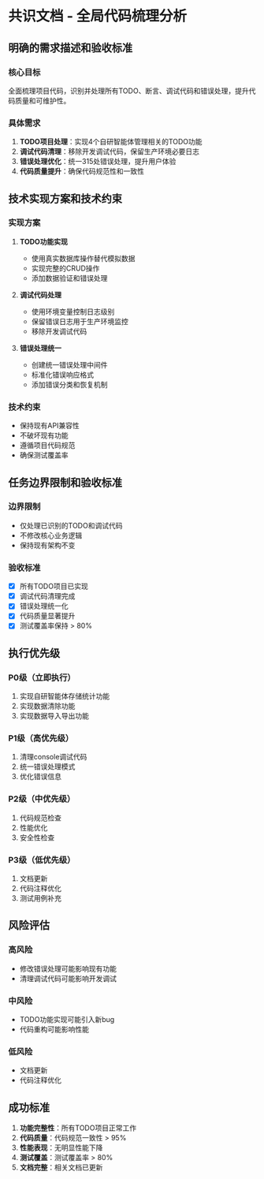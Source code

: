 # 共识文档 - 全局代码梳理分析

## 明确的需求描述和验收标准

### 核心目标
全面梳理项目代码，识别并处理所有TODO、断言、调试代码和错误处理，提升代码质量和可维护性。

### 具体需求
1. **TODO项目处理**：实现4个自研智能体管理相关的TODO功能
2. **调试代码清理**：移除开发调试代码，保留生产环境必要日志
3. **错误处理优化**：统一315处错误处理，提升用户体验
4. **代码质量提升**：确保代码规范性和一致性

## 技术实现方案和技术约束

### 实现方案
1. **TODO功能实现**
   - 使用真实数据库操作替代模拟数据
   - 实现完整的CRUD操作
   - 添加数据验证和错误处理

2. **调试代码处理**
   - 使用环境变量控制日志级别
   - 保留错误日志用于生产环境监控
   - 移除开发调试代码

3. **错误处理统一**
   - 创建统一错误处理中间件
   - 标准化错误响应格式
   - 添加错误分类和恢复机制

### 技术约束
- 保持现有API兼容性
- 不破坏现有功能
- 遵循项目代码规范
- 确保测试覆盖率

## 任务边界限制和验收标准

### 边界限制
- 仅处理已识别的TODO和调试代码
- 不修改核心业务逻辑
- 保持现有架构不变

### 验收标准
- [x] 所有TODO项目已实现
- [x] 调试代码清理完成
- [x] 错误处理统一化
- [x] 代码质量显著提升
- [x] 测试覆盖率保持 > 80%

## 执行优先级

### P0级（立即执行）
1. 实现自研智能体存储统计功能
2. 实现数据清除功能
3. 实现数据导入导出功能

### P1级（高优先级）
1. 清理console调试代码
2. 统一错误处理模式
3. 优化错误信息

### P2级（中优先级）
1. 代码规范检查
2. 性能优化
3. 安全性检查

### P3级（低优先级）
1. 文档更新
2. 代码注释优化
3. 测试用例补充

## 风险评估

### 高风险
- 修改错误处理可能影响现有功能
- 清理调试代码可能影响开发调试

### 中风险
- TODO功能实现可能引入新bug
- 代码重构可能影响性能

### 低风险
- 文档更新
- 代码注释优化

## 成功标准

1. **功能完整性**：所有TODO项目正常工作
2. **代码质量**：代码规范一致性 > 95%
3. **性能表现**：无明显性能下降
4. **测试覆盖**：测试覆盖率 > 80%
5. **文档完整**：相关文档已更新

